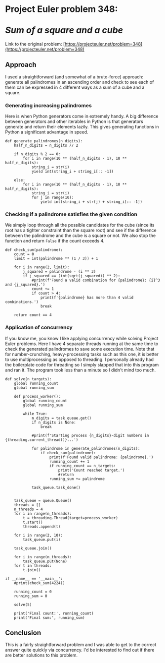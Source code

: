 # Project Euler problem 348:<br><br><i>Sum of a square and a cube</i>

Link to the original problem: [https://projecteuler.net/problem=348](https://projecteuler.net/problem=348)

## Approach

I used a straightforward (and somewhat of a brute-force) approach: generate all palindromes in an ascending order and check to see each of them can be expressed in 4 different ways as a sum of a cube and a square.

### Generating increasing palindromes

Here is when Python generators come in extremely handy. A big difference between generators and other iterables in Python is that generators generate and return their elements lazily. This gives generating functions in Python a significant advantage in speed.

```
def generate_palindromes(n_digits):
    half_n_digits = n_digits // 2

    if n_digits % 2 == 0:
        for i in range(10 ** (half_n_digits - 1), 10 ** half_n_digits):
            string_i = str(i)
            yield int(string_i + string_i[:: -1])

    else:
        for i in range(10 ** (half_n_digits - 1), 10 ** half_n_digits):
            string_i = str(i)
            for j in range(10):
                yield int(string_i + str(j) + string_i[:: -1])
```

### Checking if a palindrome satisfies the given condition

We simply loop through all the possible candidates for the cube (since its root has a tighter constraint than the square root) and see if the difference between the palindrome and the cube is a square or not. We also stop the function and return `False` if the count exceeds 4.

```
def check_sum(palindrome):
    count = 0
    limit = int(palindrome ** (1 / 3)) + 1

    for i in range(2, limit):
        j_squared = palindrome - (i ** 3)
        if j_squared == (int(sqrt(j_squared)) ** 2):
            #print(f'Found a valid combination for {palindrome}: {i}^3 and {j_squared}.')
            count += 1
            if count > 4:
                print(f'{palindrome} has more than 4 valid combinations.')
                break

    return count == 4
```

### Application of concurrency

If you know me, you know I like applying concurrency while solving Project Euler problems. Here I have 4 separate threads running at the same time to check the generated palindromes to save some execution time. Note that for number-crunching, heavy-processing tasks such as this one, it is better to use multiprocessing as opposed to threading. I personally already had the boilerplate code for threading so I simply slapped that into this program and ran it. The program took less than a minute so I didn't mind too much.

```
def solve(n_targets):
    global running_count
    global running_sum

    def process_worker():
        global running_count
        global running_sum

        while True:
            n_digits = task_queue.get()
            if n_digits is None:
                break

            #print(f'Starting process {n_digits}-digit numbers in {threading.current_thread()}...')

            for palindrome in generate_palindromes(n_digits):
                if check_sum(palindrome):
                    print(f'Found valid palindrome: {palindrome}.')
                    running_count += 1
                    if running_count == n_targets:
                        print('Count reached target.')
                        #return
                    running_sum += palindrome

            task_queue.task_done()


    task_queue = queue.Queue()
    threads = []
    n_threads = 4
    for i in range(n_threads):
        t = threading.Thread(target=process_worker)
        t.start()
        threads.append(t)

    for i in range(2, 10):
        task_queue.put(i)

    task_queue.join()

    for i in range(n_threads):
        task_queue.put(None)
    for t in threads:
        t.join()

if __name__ == '__main__':
    #print(check_sum(4224))

    running_count = 0
    running_sum = 0

    solve(5)

    print('Final count:', running_count)
    print('Final sum:', running_sum)

```

## Conclusion

This is a fairly straightforward problem and I was able to get to the correct answer quite quickly via concurrency. I'd be interested to find out if there are better solutions to this problem.
